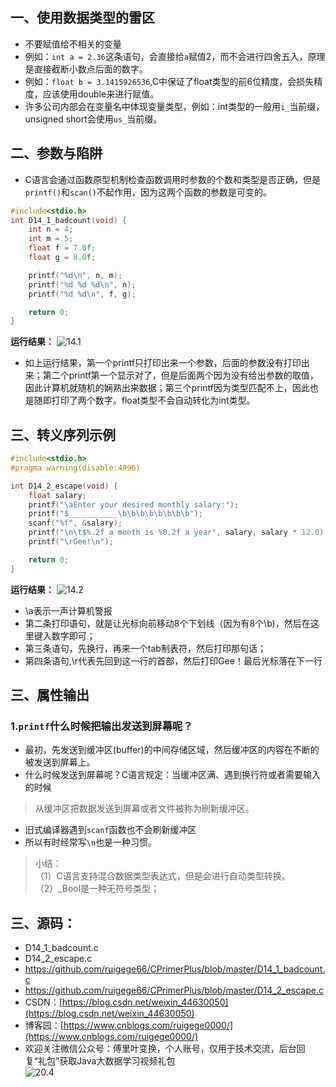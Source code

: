 ## 一、使用数据类型的雷区
- 不要赋值给不相关的变量
- 例如：`int a = 2.36`这条语句，会直接给`a`赋值2，而不会进行四舍五入，原理是直接截断小数点后面的数字。
- 例如：`float b = 3.1415926536`,C中保证了float类型的前6位精度，会损失精度，应该使用double来进行赋值。
- 许多公司内部会在变量名中体现变量类型，例如：int类型的一般用`i_`当前缀，unsigned short会使用`us_`当前缀。
## 二、参数与陷阱
- C语言会通过函数原型机制检查函数调用时参数的个数和类型是否正确，但是`printf()`和`scan()`不起作用，因为这两个函数的参数是可变的。
```c
#include<stdio.h>
int D14_1_badcount(void) {
	int n = 4;
	int m = 5;
	float f = 7.0f;
	float g = 8.0f;

	printf("%d\n", n, m);
	printf("%d %d %d\n", n);
	printf("%d %d\n", f, g);

	return 0;
}
```
**运行结果：**
![14.1](https://imgkr.cn-bj.ufileos.com/681fdb98-9213-44ba-9821-ea55f127048b.png)
- 如上运行结果，第一个printf只打印出来一个参数，后面的参数没有打印出来；第二个printf第一个显示对了，但是后面两个因为没有给出参数的取值，因此计算机就随机的娴熟出来数据；第三个printf因为类型匹配不上，因此也是随即打印了两个数字。float类型不会自动转化为int类型。
## 三、转义序列示例
```c
#include<stdio.h>
#pragma warning(disable:4996)

int D14_2_escape(void) {
	float salary;
	printf("\aEnter your desired monthly salary:");
	printf("$___________\b\b\b\b\b\b\b\b");
	scanf("%f", &salary);
	printf("\n\t$%.2f a month is %0.2f a year", salary, salary * 12.0);
	printf("\rGee!\n");

	return 0;
}
```
**运行结果：**
![14.2](https://imgkr.cn-bj.ufileos.com/8fffefd4-52d9-43b0-9969-6bd66656c38a.png)
- \a表示一声计算机警报
- 第二条打印语句，就是让光标向前移动8个下划线（因为有8个\b)，然后在这里键入数字即可；
- 第三条语句，先换行，再来一个tab制表符，然后打印那句话；
- 第四条语句,\r代表先回到这一行的首部，然后打印Gee！最后光标落在下一行
## 三、属性输出
### 1.`printf`什么时候把输出发送到屏幕呢？
- 最初，先发送到缓冲区(buffer)的中间存储区域，然后缓冲区的内容在不断的被发送到屏幕上。
- 什么时候发送到屏幕呢？C语言规定：当缓冲区满、遇到换行符或者需要输入的时候
> 从缓冲区把数据发送到屏幕或者文件被称为刷新缓冲区。
- 旧式编译器遇到`scanf`函数也不会刷新缓冲区
- 所以有时经常写`\n`也是一种习惯。
> 小结：\
（1）C语言支持混合数据类型表达式，但是会进行自动类型转换。\
（2）_Bool是一种无符号类型；

## 三、源码：
- D14_1_badcount.c
- D14_2_escape.c
- https://github.com/ruigege66/CPrimerPlus/blob/master/D14_1_badcount.c
- https://github.com/ruigege66/CPrimerPlus/blob/master/D14_2_escape.c
- CSDN：[https://blog.csdn.net/weixin_44630050](https://blog.csdn.net/weixin_44630050)
- 博客园：[https://www.cnblogs.com/ruigege0000/](https://www.cnblogs.com/ruigege0000/)
- 欢迎关注微信公众号：傅里叶变换，个人账号，仅用于技术交流，后台回复“礼包”获取Java大数据学习视频礼包\
![20.4](https://static01.imgkr.com/temp/bd7c665638af480e97f18afd5062a416.jpg)
